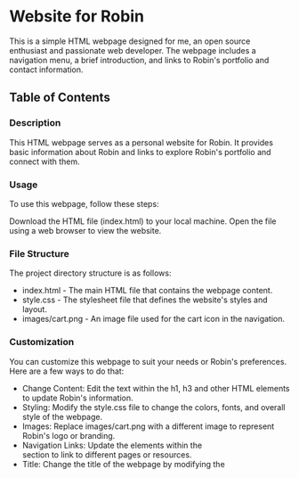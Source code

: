 # Website for Robin
This is a simple HTML webpage designed for me, an open source enthusiast and passionate web developer. The webpage includes a navigation menu, a brief introduction, and links to Robin's portfolio and contact information.

## Table of Contents

### Description
This HTML webpage serves as a personal website for Robin. It provides basic information about Robin and links to explore Robin's portfolio and connect with them.

### Usage
To use this webpage, follow these steps:

Download the HTML file (index.html) to your local machine.
Open the file using a web browser to view the website.
### File Structure
The project directory structure is as follows:

* index.html - The main HTML file that contains the webpage content.
* style.css - The stylesheet file that defines the website's styles and layout.
* images/cart.png - An image file used for the cart icon in the navigation.
  
### Customization
You can customize this webpage to suit your needs or Robin's preferences. Here are a few ways to do that:

* Change Content: Edit the text within the h1, h3 and other HTML elements to update Robin's information.
* Styling: Modify the style.css file to change the colors, fonts, and overall style of the webpage.
* Images: Replace images/cart.png with a different image to represent Robin's logo or branding.
* Navigation Links: Update the <a> elements within the <nav> section to link to different pages or resources.
* Title: Change the title of the webpage by modifying the <title> tag in the <head> section of the HTML.

### License
This project is licensed under the MIT License. Feel free to use and modify the code as needed.

### Image Credit
https://unsplash.com/

### Output Demo 
http://127.0.0.1:5500/index.html





